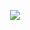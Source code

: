 <p align="center">
  <a href="https://discord.com/invite/cF4W869vgJ" alt="Discord" title="My-server">
    <img src="https://img.shields.io/discord/864742131209076776?color=7289DA&logo=discord&logoColor=white&style=for-the-badge"/></a>
</p>

